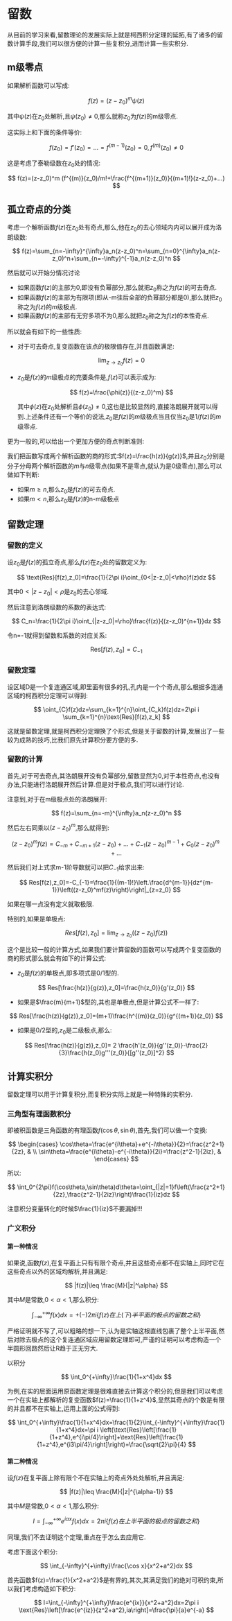 # 留数

从目前的学习来看,留数理论的发展实际上就是柯西积分定理的延拓,有了诸多的留数计算手段,我们可以很方便的计算一些复积分,进而计算一些实积分.

## m级零点

如果解析函数可以写成:

$$
f(z)=(z-z_0)^m\psi(z)
$$

其中$\psi(z)$在$z_0$处解析,且$\psi(z_0)\neq 0$,那么就称$z_0$为$f(z)$的m级零点.

这实际上和下面的条件等价:

$$
f(z_0)=f'(z_0)=...=f^{(m-1)}(z_0)=0,f^{(m)}(z_0)\neq 0
$$

这是考虑了泰勒级数在$z_0$处的情况:

$$
f(z)=(z-z_0)^m (f^{(m)}(z_0)/m!+\frac{f^{(m+1)}(z_0)}{(m+1)!}(z-z_0)+...)
$$

## 孤立奇点的分类

考虑一个解析函数$f(z)$在$z_0$处有奇点,那么,他在$z_0$的去心领域内内可以展开成为洛朗级数:

$$
f(z)=\sum_{n=-\infty}^{\infty}a_n(z-z_0)^n=\sum_{n=0}^{\infty}a_n(z-z_0)^n+\sum_{n=-\infty}^{-1}a_n(z-z_0)^n
$$

然后就可以开始分情况讨论

- 如果函数$f(z)$的主部为0,即没有负幂部分,那么就把$z_0$称之为$f(z)$的可去奇点.
- 如果函数$f(z)$的主部为有限项(即从-m往后全部的负幂部分都是0),那么就把$z_0$称之为$f(z)$的$m$级极点.
- 如果函数$f(z)$的主部有无穷多项不为0,那么就把$z_0$称之为$f(z)$的本性奇点.

所以就会有如下的一些性质:

- 对于可去奇点,复变函数在该点的极限值存在,并且函数满足:

  $$
  \lim_{z\to z_0}f(z)=0
  $$

- $z_0$是$f(z)$的$m$级极点的充要条件是,$f(z)$可以表示成为:

  $$
  f(z)=\frac{\phi(z)}{(z-z_0)^m}
  $$

  其中$\phi(z)$在$z_0$处解析且$\phi(z_0)\neq 0$,这也是比较显然的,直接洛朗展开就可以得到.上述条件还有一个等价的说法,$z_0$是$f(z)$的$m$级极点当且仅当$z_0$是$1/f(z)$的$m$级零点.

更为一般的,可以给出一个更加方便的奇点判断准则:

我们把函数写成两个解析函数的商的形式:$f(z)=\frac{h(z)}{g(z)}$,并且$z_0$分别是分子分母两个解析函数的$m$与$n$级零点(如果不是零点,就认为是0级零点),那么可以做如下判断:

- 如果$m\ge n$,那么$z_0$是$f(z)$的可去奇点.
- 如果$m<n$,那么$z_0$是$f(z)$的n-m级极点

## 留数定理

### 留数的定义

设$z_0$是$f(z)$的孤立奇点,那么$f(z)$在$z_0$处的留数定义为:

$$
\text{Res}[f(z),z_0]=\frac{1}{2\pi i}\oint_{0<|z-z_0|<\rho}f(z)dz
$$

其中$0<|z-z_0|<\rho$是$z_0$的去心邻域.

然后注意到洛朗级数的系数的表达式:

$$
C_n=\frac{1}{2\pi i}\oint_{|z-z_0|=\rho}\frac{f(z)}{(z-z_0)^{n+1}}dz
$$

令n=-1就得到留数和系数的对应关系:

$$
\text{Res}[f(z),z_0]=C_{-1}
$$

### 留数定理

设区域D是一个复连通区域,即里面有很多的孔,孔内是一个个奇点,那么根据多连通区域的柯西积分定理可以得到:

$$
\oint_{C}f(z)dz=\sum_{k=1}^{n}\oint_{C_k}f(z)dz=2\pi i \sum_{k=1}^{n}\text{Res}[f(z),z_k]
$$

这就是留数定理,就是柯西积分定理换了个形式,但是关于留数的计算,发展出了一些较为成熟的技巧,比我们原先计算积分要方便的多.

### 留数的计算

首先,对于可去奇点,其洛朗展开没有负幂部分,留数显然为0,对于本性奇点,也没有办法,只能进行洛朗展开然后计算.但是对于极点,我们可以进行讨论.

注意到,对于在m级极点处的洛朗展开:

$$
f(z)=\sum_{n=-m}^{\infty}a_n(z-z_0)^n
$$

然后左右同乘以$(z-z_0)^m$,那么就得到:

$$
(z-z_0)^mf(z)=C_{-m}+C_{-m+1}(z-z_0)+...+C_{-1}(z-z_0)^{m-1}+C_0(z-z_0)^m+...
$$

然后我们对上式求m-1阶导数就可以把$C_{-1}$给求出来:

$$
Res[f(z),z_0]=-C_{-1}=\frac{1}{(m-1)!}\left.\frac{d^{m-1}}{dz^{m-1}}\left((z-z_0)^mf(z)\right)\right|_{z=z_0}
$$

如果在哪一点没有定义就取极限.

特别的,如果是单极点:

$$
Res[f(z),z_0]=\lim_{z\to z_0}\left((z-z_0)f(z)\right)
$$

这个是比较一般的计算方式,如果我们要计算留数的函数可以写成两个复变函数的商的形式那么就会有如下的计算公式:

- $z_0$是$f(z)$的单极点,即多项式是0/1型的.

$$
Res[\frac{h(z)}{g(z)},z_0]=\frac{h(z_0)}{g'(z_0)}
$$

- 如果是$\frac{m}{m+1}$型的,其也是单极点,但是计算公式不一样了:

$$
Res[\frac{h(z)}{g(z)},z_0]=(m+1)\frac{h^{(m)}(z_0)}{g^{(m+1)}(z_0)}
$$

- 如果是0/2型的,$z_0$是二级极点,那么:

$$
Res[\frac{h(z)}{g(z)},z_0]= 2 \frac{h'(z_0)}{g''(z_0)}-\frac{2}{3}\frac{h(z_0)g'''(z_0)}{[g''(z_0)]^2}
$$

## 计算实积分

留数定理可以用于计算复积分,而复积分实际上就是一种特殊的实积分.

### 三角型有理函数积分

即被积函数是三角函数的有理函数$f(\cos\theta,\sin\theta)$,首先,我们可以做一个变换:

$$
\begin{cases} \cos\theta=\frac{e^{i\theta}+e^{-i\theta}}{2}=\frac{z^2+1}{2z}, &  \\ \sin\theta=\frac{e^{i\theta}-e^{-i\theta}}{2i}=\frac{z^2-1}{2iz}, &  \end{cases}
$$

所以:

$$
\int_0^{2\pi}f(\cos\theta,\sin\theta)d\theta=\oint_{|z|=1}f\left(\frac{z^2+1}{2z},\frac{z^2-1}{2iz}\right)\frac{1}{iz}dz
$$

注意积分变量转化的时候$\frac{1}{iz}$不要漏掉!!!

### 广义积分

#### 第一种情况

如果说,函数$f(z)$,在复平面上只有有限个奇点,并且这些奇点都不在实轴上,同时它在这些奇点以外的区域均解析,并且满足:

$$
|f(z)|\leq \frac{M}{|z|^\alpha}
$$

其中$M$是常数,$0<\alpha<1$,那么积分:

$$
\int_{-\infty}^{+\infty}f(x)dx=+(-)2\pi i \{ f(z) 在上(下)半平面的极点的留数之和\}
$$

严格证明就不写了,可以粗略的想一下,认为是实轴这根直线包裹了整个上半平面,然后对除去极点的这个复连通区域应用留数定理即可,严谨的证明可以考虑构造一个半圆形回路然后让R趋于正无穷大.

以积分

$$
\int_0^{+\infty}\frac{1}{1+x^4}dx
$$

为例,在实的层面运用原函数定理是很难直接去计算这个积分的,但是我们可以考虑一个在实轴上都解析的复变函数$f(z)=\frac{1}{1+z^4}$,显然其奇点的个数是有限的并且都不在实轴上,运用上面的公式得到:

$$
\int_0^{+\infty}\frac{1}{1+x^4}dx=\frac{1}{2}\int_{-\infty}^{+\infty}\frac{1}{1+x^4}dx=\pi i \left(\text{Res}\left[\frac{1}{1+z^4},e^{i\pi/4}\right]+\text{Res}\left[\frac{1}{1+z^4},e^{i3\pi/4}\right]\right)=\frac{\sqrt{2}\pi}{4}
$$

#### 第二种情况

设$f(z)$在复平面上除有限个不在实轴上的奇点外处处解析,并且满足:

$$
|f(z)|\leq \frac{M}{|z|^{\alpha-1}}
$$

其中$M$是常数,$0<\alpha<1$,那么积分:

$$
I=\int_{-\infty}^{+\infty}e^{i \alpha x}f(x)dx=2\pi i \{ f(z) 在上半平面的极点的留数之和\}
$$

同理,我们不去证明这个定理,重点在于怎么去应用它.

考虑下面这个积分:

$$
\int_{-\infty}^{+\infty}\frac{\cos x}{x^2+a^2}dx
$$

首先函数$f(z)=\frac{1}{x^2+a^2}$是有界的,其次,其满足我们的绝对可积约束,所以我们考虑构造如下积分:

$$
I=\int_{-\infty}^{+\infty}\frac{e^{ix}}{x^2+a^2}dx=2\pi i \text{Res}\left[\frac{e^{iz}}{z^2+a^2},ia\right]=\frac{\pi}{a}e^{-a}
$$




